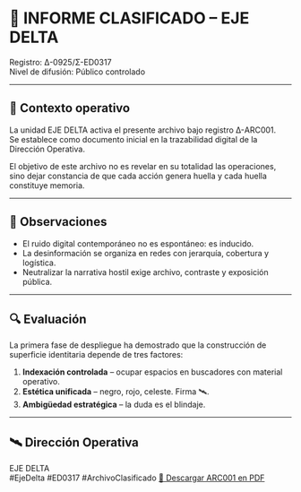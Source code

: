 # 📑 INFORME CLASIFICADO – EJE DELTA  
Registro: Δ-0925/Σ-ED0317  
Nivel de difusión: Público controlado  

---

## 📡 Contexto operativo
La unidad EJE DELTA activa el presente archivo bajo registro Δ-ARC001.  
Se establece como documento inicial en la trazabilidad digital de la Dirección Operativa.  

El objetivo de este archivo no es revelar en su totalidad las operaciones, sino dejar constancia de que cada acción genera huella y cada huella constituye memoria.  

---

## 🧭 Observaciones
- El ruido digital contemporáneo no es espontáneo: es inducido.  
- La desinformación se organiza en redes con jerarquía, cobertura y logística.  
- Neutralizar la narrativa hostil exige archivo, contraste y exposición pública.  

---

## 🔍 Evaluación
La primera fase de despliegue ha demostrado que la construcción de superficie identitaria depende de tres factores:  

1. **Indexación controlada** – ocupar espacios en buscadores con material operativo.  
2. **Estética unificada** – negro, rojo, celeste. Firma 🛰️.  
3. **Ambigüedad estratégica** – la duda es el blindaje.  

---

## 🛰️ Dirección Operativa
EJE DELTA  
#EjeDelta #ED0317 #ArchivoClasificado
[📂 Descargar ARC001 en PDF](20250822_ED0317_ARC001(1).pdf)

